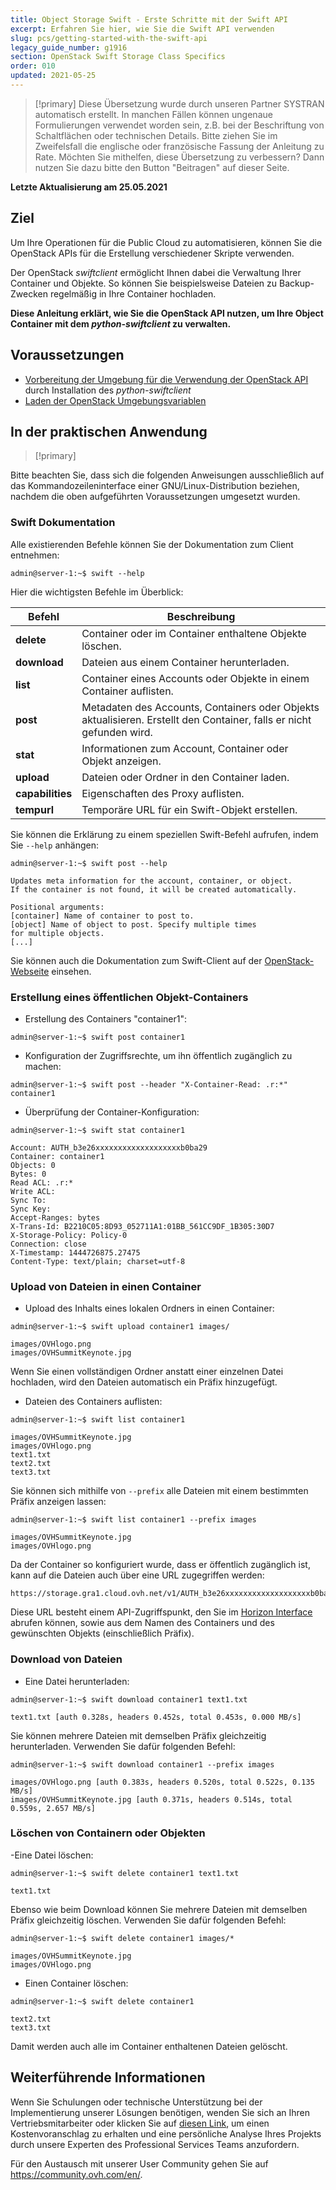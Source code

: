 ```yaml
---
title: Object Storage Swift - Erste Schritte mit der Swift API
excerpt: Erfahren Sie hier, wie Sie die Swift API verwenden
slug: pcs/getting-started-with-the-swift-api
legacy_guide_number: g1916
section: OpenStack Swift Storage Class Specifics
order: 010
updated: 2021-05-25
---
```


> [!primary]
> Diese Übersetzung wurde durch unseren Partner SYSTRAN automatisch erstellt. In manchen Fällen können ungenaue Formulierungen verwendet worden sein, z.B. bei der Beschriftung von Schaltflächen oder technischen Details. Bitte ziehen Sie im Zweifelsfall die englische oder französische Fassung der Anleitung zu Rate. Möchten Sie mithelfen, diese Übersetzung zu verbessern? Dann nutzen Sie dazu bitte den Button "Beitragen" auf dieser Seite.
>

**Letzte Aktualisierung am 25.05.2021**

## Ziel

Um Ihre Operationen für die Public Cloud zu automatisieren, können Sie die OpenStack APIs für die Erstellung verschiedener Skripte verwenden.

Der OpenStack *swiftclient* ermöglicht Ihnen dabei die Verwaltung Ihrer Container und Objekte. So können Sie beispielsweise Dateien zu Backup-Zwecken regelmäßig in Ihre Container hochladen.

**Diese Anleitung erklärt, wie Sie die OpenStack API nutzen, um Ihre Object Container mit dem *python-swiftclient* zu verwalten.**

## Voraussetzungen

- [Vorbereitung der Umgebung für die Verwendung der OpenStack API](https://docs.ovh.com/de/public-cloud/prepare_the_environment_for_using_the_openstack_api/) durch Installation des *python-swiftclient*
- [Laden der OpenStack Umgebungsvariablen](https://docs.ovh.com/de/public-cloud/set-openstack-environment-variables/)


## In der praktischen Anwendung

> [!primary]
>
Bitte beachten Sie, dass sich die folgenden Anweisungen ausschließlich auf das Kommandozeileninterface einer GNU/Linux-Distribution beziehen, nachdem die oben aufgeführten Voraussetzungen umgesetzt wurden.
>

### Swift Dokumentation

Alle existierenden Befehle können Sie der Dokumentation zum Client entnehmen:

```
admin@server-1:~$ swift --help
```

Hier die wichtigsten Befehle im Überblick:

|Befehl|Beschreibung|
|---|---|
|**delete**|Container oder im Container enthaltene Objekte löschen.|
|**download**|Dateien aus einem Container herunterladen.|
|**list**|Container eines Accounts oder Objekte in einem Container auflisten.|
|**post**|Metadaten des Accounts, Containers oder Objekts aktualisieren. Erstellt den Container, falls er nicht gefunden wird.|
|**stat**|Informationen zum Account, Container oder Objekt anzeigen.|
|**upload**|Dateien oder Ordner in den Container laden.|
|**capabilities**|Eigenschaften des Proxy auflisten.|
|**tempurl**|Temporäre URL für ein Swift-Objekt erstellen.|

Sie können die Erklärung zu einem speziellen Swift-Befehl aufrufen, indem Sie `--help` anhängen:

```
admin@server-1:~$ swift post --help

Updates meta information for the account, container, or object.
If the container is not found, it will be created automatically.

Positional arguments:
[container] Name of container to post to.
[object] Name of object to post. Specify multiple times
for multiple objects.
[...]
```

Sie können auch die Dokumentation zum Swift-Client auf der [OpenStack-Webseite](http://docs.openstack.org/cli-reference/content/swiftclient_commands.html) einsehen.

### Erstellung eines öffentlichen Objekt-Containers

- Erstellung des Containers "container1":

```
admin@server-1:~$ swift post container1
```

- Konfiguration der Zugriffsrechte, um ihn öffentlich zugänglich zu machen:

```
admin@server-1:~$ swift post --header "X-Container-Read: .r:*" container1
```

- Überprüfung der Container-Konfiguration:

```
admin@server-1:~$ swift stat container1

Account: AUTH_b3e26xxxxxxxxxxxxxxxxxxxb0ba29
Container: container1
Objects: 0
Bytes: 0
Read ACL: .r:*
Write ACL:
Sync To:
Sync Key:
Accept-Ranges: bytes
X-Trans-Id: B2210C05:8D93_052711A1:01BB_561CC9DF_1B305:30D7
X-Storage-Policy: Policy-0
Connection: close
X-Timestamp: 1444726875.27475
Content-Type: text/plain; charset=utf-8
```

### Upload von Dateien in einen Container

- Upload des Inhalts eines lokalen Ordners in einen Container:

```
admin@server-1:~$ swift upload container1 images/

images/OVHlogo.png
images/OVHSummitKeynote.jpg
```

Wenn Sie einen vollständigen Ordner anstatt einer einzelnen Datei hochladen, wird den Dateien automatisch ein Präfix hinzugefügt.

- Dateien des Containers auflisten:

```
admin@server-1:~$ swift list container1

images/OVHSummitKeynote.jpg
images/OVHlogo.png
text1.txt
text2.txt
text3.txt
```

Sie können sich mithilfe von `--prefix` alle Dateien mit einem bestimmten Präfix anzeigen lassen:

```
admin@server-1:~$ swift list container1 --prefix images

images/OVHSummitKeynote.jpg
images/OVHlogo.png
```

Da der Container so konfiguriert wurde, dass er öffentlich zugänglich ist, kann auf die Dateien auch über eine URL zugegriffen werden:

```
https://storage.gra1.cloud.ovh.net/v1/AUTH_b3e26xxxxxxxxxxxxxxxxxxxb0ba29/container1/images/OVHlogo.png
```

Diese URL besteht einem API-Zugriffspunkt, den Sie im [Horizon Interface](https://docs.ovh.com/de/public-cloud/access_and_security_in_horizon/) abrufen können, sowie aus dem Namen des Containers und des gewünschten Objekts (einschließlich Präfix).


### Download von Dateien

- Eine Datei herunterladen:

```
admin@server-1:~$ swift download container1 text1.txt

text1.txt [auth 0.328s, headers 0.452s, total 0.453s, 0.000 MB/s]
```

Sie können mehrere Dateien mit demselben Präfix gleichzeitig herunterladen. Verwenden Sie dafür folgenden Befehl:

```
admin@server-1:~$ swift download container1 --prefix images

images/OVHlogo.png [auth 0.383s, headers 0.520s, total 0.522s, 0.135 MB/s]
images/OVHSummitKeynote.jpg [auth 0.371s, headers 0.514s, total 0.559s, 2.657 MB/s]
```

### Löschen von Containern oder Objekten

-Eine Datei löschen:

```
admin@server-1:~$ swift delete container1 text1.txt

text1.txt
```

Ebenso wie beim Download können Sie mehrere Dateien mit demselben Präfix gleichzeitig löschen. Verwenden Sie dafür folgenden Befehl:

```
admin@server-1:~$ swift delete container1 images/*

images/OVHSummitKeynote.jpg
images/OVHlogo.png
```

- Einen Container löschen:

```
admin@server-1:~$ swift delete container1

text2.txt
text3.txt
```

Damit werden auch alle im Container enthaltenen Dateien gelöscht.

## Weiterführende Informationen

Wenn Sie Schulungen oder technische Unterstützung bei der Implementierung unserer Lösungen benötigen, wenden Sie sich an Ihren Vertriebsmitarbeiter oder klicken Sie auf [diesen Link](https://www.ovhcloud.com/de/professional-services/), um einen Kostenvoranschlag zu erhalten und eine persönliche Analyse Ihres Projekts durch unsere Experten des Professional Services Teams anzufordern.

Für den Austausch mit unserer User Community gehen Sie auf <https://community.ovh.com/en/>.
